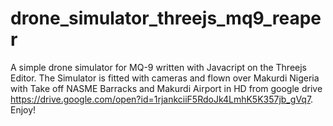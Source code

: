 # drone_simulator_threejs_mq9_reaper
A simple drone simulator for MQ-9 written with Javacript on the Threejs Editor. The Simulator is fitted with cameras and flown over Makurdi Nigeria with Take off NASME Barracks and Makurdi Airport in HD from google drive https://drive.google.com/open?id=1rjankciiF5RdoJk4LmhK5K357jb_gVq7. Enjoy! 
